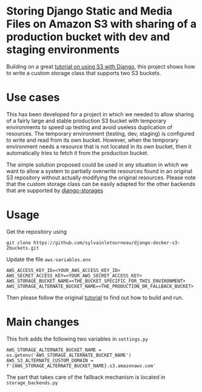 # Storing Django Static and Media Files on Amazon S3 with sharing of a production bucket with dev and staging environments 

Building on a great [tutorial on using S3 with Django](https://testdriven.io/blog/storing-django-static-and-media-files-on-amazon-s3/), this project shows how to
write a custom storage class that supports two S3 buckets.

# Use cases
This has been developed for a project in which we needed to allow sharing of a fairly large and stable production S3
bucket with temporary environments to speed up testing and avoid useless duplication of resources.  The temporary 
environment (testing, dev, staging) is configured to write and read from its own bucket.  However, when the temporary 
environment needs a resource that is not located in its own bucket, then it automatically tries to fetch it from the
production bucket.

The simple solution proposed could be used in any situation in which we want to allow a system to partially overwrite 
resources found in an original S3 repository without actually modifying the original resources.  Please note that the
custom storage class can be easily adapted for the other backends that are supported by [django-storages](https://github.com/jschneier/django-storages)

# Usage

Get the repository using
```
git clone https://github.com/sylvainletourneau/django-docker-s3-2buckets.git
```

Update the file ```aws-variables.env``` 
```
AWS_ACCESS_KEY_ID=<YOUR_AWS_ACCESS_KEY_ID>
AWS_SECRET_ACCESS_KEY=<YOUR_AWS_SECRET_ACCESS_KEY>
AWS_STORAGE_BUCKET_NAME=<THE_BUCKET_SPECIFIC_FOR_THIS_ENVIRONMENT>
AWS_STORAGE_ALTERNATE_BUCKET_NAME=<THE_PRODUCTION_OR_FALLBACK_BUCKET>
```

Then please follow the original [tutorial](https://testdriven.io/blog/storing-django-static-and-media-files-on-amazon-s3/) to
find out how to build and run.

# Main changes

This fork adds the following two variables in `settings.py`
```
AWS_STORAGE_ALTERNATE_BUCKET_NAME = os.getenv('AWS_STORAGE_ALTERNATE_BUCKET_NAME')
AWS_S3_ALTERNATE_CUSTOM_DOMAIN = f'{AWS_STORAGE_ALTERNATE_BUCKET_NAME}.s3.amazonaws.com'
```

The part that takes care of the fallback mechanism is located in `storage_backends.py` 
